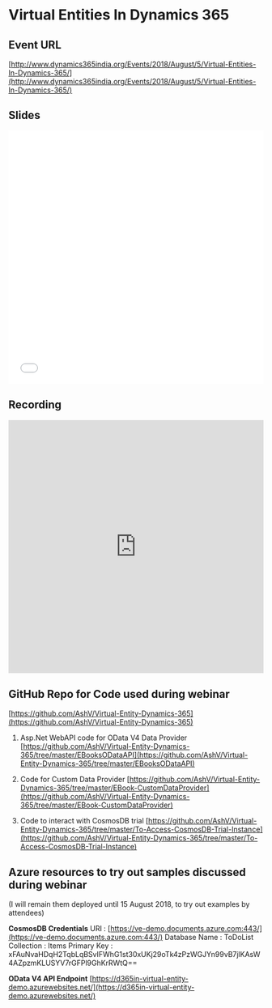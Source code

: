 # Virtual Entities In Dynamics 365

## Event URL
[http://www.dynamics365india.org/Events/2018/August/5/Virtual-Entities-In-Dynamics-365/](http://www.dynamics365india.org/Events/2018/August/5/Virtual-Entities-In-Dynamics-365/)


## Slides
<iframe src="//slides.com/ashv/virtual-entities-in-dynamics-365/embed" width="100%" height="500" scrolling="no" frameborder="0" webkitallowfullscreen mozallowfullscreen allowfullscreen></iframe>


## Recording
<iframe width="100%" height="500" src="https://www.youtube.com/embed/Ft_IqbbvNp0" frameborder="0" allow="autoplay; encrypted-media" allowfullscreen></iframe>


## GitHub Repo for Code used during webinar

[https://github.com/AshV/Virtual-Entity-Dynamics-365](https://github.com/AshV/Virtual-Entity-Dynamics-365)

1. Asp.Net WebAPI code for OData V4 Data Provider
[https://github.com/AshV/Virtual-Entity-Dynamics-365/tree/master/EBooksODataAPI](https://github.com/AshV/Virtual-Entity-Dynamics-365/tree/master/EBooksODataAPI)

2. Code for Custom Data Provider 
[https://github.com/AshV/Virtual-Entity-Dynamics-365/tree/master/EBook-CustomDataProvider](https://github.com/AshV/Virtual-Entity-Dynamics-365/tree/master/EBook-CustomDataProvider)

3. Code to interact with CosmosDB trial
[https://github.com/AshV/Virtual-Entity-Dynamics-365/tree/master/To-Access-CosmosDB-Trial-Instance](https://github.com/AshV/Virtual-Entity-Dynamics-365/tree/master/To-Access-CosmosDB-Trial-Instance)


## Azure resources to try out samples discussed during webinar
(I will remain them deployed until 15 August 2018, to try out examples by attendees)

**CosmosDB Credentials**
URI : [https://ve-demo.documents.azure.com:443/](https://ve-demo.documents.azure.com:443/)
Database Name : ToDoList
Collection : Items
Primary Key : xFAuNvaHDqH2TqbLqBSvIFWhG1st30xUKj29oTk4zPzWGJYn99vB7jlKAsW4AZpzmKLUSYV7rGFPl9GhKrRWtQ==

**OData V4 API Endpoint**
[https://d365in-virtual-entity-demo.azurewebsites.net/](https://d365in-virtual-entity-demo.azurewebsites.net/)


